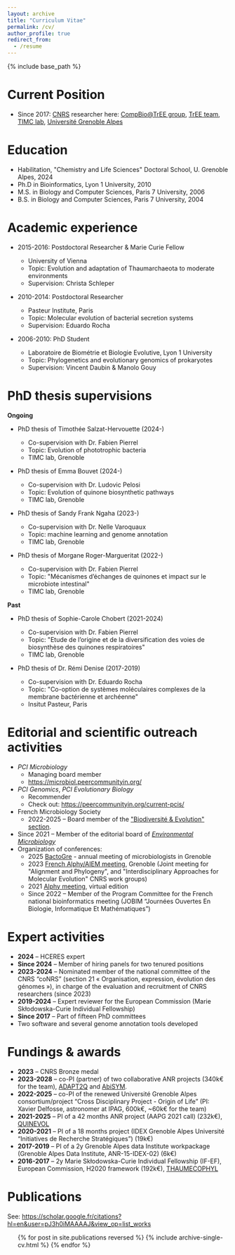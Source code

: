 ```yaml
---
layout: archive
title: "Curriculum Vitae"
permalink: /cv/
author_profile: true
redirect_from:
  - /resume
---
```


{% include base_path %}

Current Position
======
* Since 2017: [CNRS](https://www.cnrs.fr/en) researcher here: [CompBio@TrEE group](https://tree-timc.github.io/compbio/), 
[TrEE team](https://www.timc.fr/en/tree),
[TIMC lab](https://www.timc.fr/en),
[Université Grenoble Alpes](https://www.univ-grenoble-alpes.fr/english/)

Education
======
* Habilitation, "Chemistry and Life Sciences" Doctoral School, U. Grenoble Alpes, 2024 
* Ph.D in Bioinformatics, Lyon 1 University, 2010
* M.S. in Biology and Computer Sciences, Paris 7 University, 2006
* B.S. in Biology and Computer Sciences, Paris 7 University, 2004

Academic experience
======
* 2015-2016: Postdoctoral Researcher & Marie Curie Fellow
  * University of Vienna
  * Topic: Evolution and adaptation of Thaumarchaeota to moderate environments
  * Supervision: Christa Schleper

* 2010-2014: Postdoctoral Researcher
  * Pasteur Institute, Paris
  * Topic: Molecular evolution of bacterial secretion systems
  * Supervision: Eduardo Rocha

* 2006-2010: PhD Student
  * Laboratoire de Biométrie et Biologie Evolutive, Lyon 1 University
  * Topic: Phylogenetics and evolutionary genomics of prokaryotes
  * Supervision: Vincent Daubin & Manolo Gouy

PhD thesis supervisions
======

**Ongoing**

* PhD thesis of Timothée Salzat-Hervouette (2024-) 
  * Co-supervision with Dr. Fabien Pierrel
  * Topic: Evolution of phototrophic bacteria
  * TIMC lab, Grenoble 

* PhD thesis of Emma Bouvet (2024-)
  * Co-supervision with Dr. Ludovic Pelosi
  * Topic: Evolution of quinone biosynthetic pathways
  * TIMC lab, Grenoble

* PhD thesis of Sandy Frank Ngaha (2023-)
  * Co-supervision with Dr. Nelle Varoquaux
  * Topic: machine learning and genome annotation
  * TIMC lab, Grenoble

* PhD thesis of Morgane Roger-Margueritat (2022-)
  * Co-supervision with Dr. Fabien Pierrel
  * Topic: "Mécanismes d’échanges de quinones et impact sur le microbiote intestinal"
  * TIMC lab, Grenoble

**Past**
* PhD thesis of Sophie-Carole Chobert (2021-2024)
  * Co-supervision with Dr. Fabien Pierrel
  * Topic: "Etude de l’origine et de la diversification des voies de biosynthèse des quinones respiratoires"
  * TIMC lab, Grenoble

* PhD thesis of Dr. Rémi Denise (2017-2019)
  * Co-supervision with Dr. Eduardo Rocha
  * Topic: "Co-option de systèmes moléculaires complexes de la membrane bactérienne et archéenne"
  * Insitut Pasteur, Paris


Editorial and scientific outreach activities
======
* *PCI Microbiology* 
  * Managing board member
  * <https://microbiol.peercommunityin.org/>
* *PCI Genomics*, *PCI Evolutionary Biology*
  * Recommender
  * Check out: <https://peercommunityin.org/current-pcis/>
* French Microbiology Society
  * 2022-2025 – Board member of the ["Biodiversité & Evolution" section](https://www.sfm-microbiologie.org/presentation-de-la-sfm/sections-et-groupes-de-travail/biodiversite-et-evolution/). 
* Since 2021 – Member of the editorial board of [*Environmental Microbiology*](https://enviromicro-journals.onlinelibrary.wiley.com/journal/14622920)
* Organization of conferences:
  * 2025 [BactoGre](files/ProgrammeBactoGre2025_VF.pdf) - annual meeting of microbiologists in Grenoble
  * 2023 [French Alphy/AIEM meeting](https://alphy-aiem-2023.sciencesconf.org/?forward-action=index&forward-controller=index&lang=en), Grenoble (Joint meeting for "Alignment and Phylogeny", and "Interdisciplinary Approaches for Molecular Evolution" CNRS work groups)
  * 2021 [Alphy meeting](https://lbbe-dmz.univ-lyon1.fr/spip_alphy/spip.php?article83), virtual edition
  * Since 2022 – Member of the Program Committee for the French national bioinformatics meeting (JOBIM “Journées Ouvertes En Biologie, Informatique Et Mathématiques”)

Expert activities
======
- **2024** – HCERES expert
- **Since 2024** – Member of hiring panels for two tenured positions
- **2023-2024** – Nominated member of the national committee of the CNRS “coNRS” (section 21 « Organisation, expression, évolution des génomes »), in charge of the evaluation and recruitment of CNRS researchers (since 2023)
- **2019-2024** – Expert reviewer for the European Commission (Marie Skłodowska-Curie Individual Fellowship)
- **Since 2017** – Part of fifteen PhD committees
- Two software and several genome annotation tools developed

Fundings & awards
======
- **2023** – CNRS Bronze medal
- **2023-2028** – co-PI (partner) of two collaborative ANR projects (340k€ for the team), [ADAPT2Q](https://anr.fr/Projet-ANR-23-CE44-0012) and [AbiSYM](https://anr.fr/Projet-ANR-23-CE02-0016).
- **2022-2025** – co-PI of the renewed Université Grenoble Alpes consortium/project “Cross Disciplinary Project - Origin of Life” (PI: Xavier Delfosse, astronomer at IPAG, 600k€, ~60k€ for the team)
- **2021-2025** – PI of a 42 months ANR project (AAPG 2021 call) (232k€), [QUINEVOL](https://anr.fr/Projet-ANR-21-CE02-0018)
- **2020-2021** – PI of a 18 months project (IDEX Grenoble Alpes Université “Initiatives de Recherche Stratégiques”) (19k€) 
- **2017-2019** – PI of a 2y Grenoble Alpes data Institute workpackage (Grenoble Alpes Data Institute, ANR-15-IDEX-02) (6k€)
- **2016-2017** – 2y Marie Skłodowska-Curie Individual Fellowship (IF-EF), European Commission, H2020 framework (192k€), [THAUMECOPHYL](https://cordis.europa.eu/project/id/701981)

Publications
======
See: <https://scholar.google.fr/citations?hl=en&user=pJ3h0iMAAAAJ&view_op=list_works>

  <ul>{% for post in site.publications reversed %}
    {% include archive-single-cv.html %}
  {% endfor %}</ul>
  
<!-- Talks
======
  <ul>{% for post in site.talks %}
    {% include archive-single-talk-cv.html %}
  {% endfor %}</ul>
  
Teaching
======
  <ul>{% for post in site.teaching %}
    {% include archive-single-cv.html %}
  {% endfor %}</ul>
   -->
<!-- Service and leadership
======
* Currently signed in to 43 different slack teams
 -->